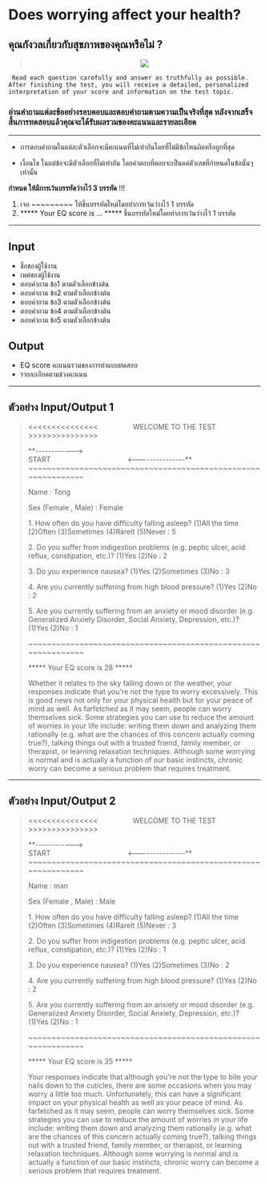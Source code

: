 # Does worrying affect your health?
## คุณกังวลเกี่ยวกับสุขภาพของคุณหรือไม่ ?
> <center> <img src=”http://www.hrreview.co.uk/wp-content/uploads/health-at-work.jpg”> </center>
    

    
     Read each question carefully and answer as truthfully as possible. After finishing the test, you will receive a detailed, personalized interpretation of your score and information on the test topic.


### อ่านคำถามแต่ละข้ออย่างรอบคอบและตอบคำถามตามความเป็นจริงที่สุด หลังจากเสร็จสิ้นการทดสอบแล้วคุณจะได้รับผลรวมของคะแนนและรายละเอียด

---
* การตอบคำถามในแต่ละตัวเลือกจะมีคะแนนที่ไม่เท่ากันโดยที่ไม่มีข้อไหนผิดหรือถูกที่สุด

* เงื่อนไข ในแต่ข้อจะมีตัวเลือกที่ไม่เท่ากัน โดยคำตอบที่ตอบจะเป็นแค่ตัวเลขที่กำหนดในข้อนั้นๆ เท่านั้น

**กำหนด ให้มีการเว้นบรรทัดว่างไว้ 3 บรรทัด** !!!
1) เจอ ~~~~~~~~~ ให้ขึ้นบรรทัดใหม่โดยทำการเว้นว่างไว้ 1 บรรทัด
2) ***** Your EQ score is ... ***** ขึ้นบรรทัดใหม่โดยทำการเว้นว่างไว้ 1 บรรทัด
---


## Input
* ชื่อของผู้ใช้งาน
* เพศของผู้ใช้งาน
* ตอบคำถาม ข้อ1 ตามตัวเลือกข้างต้น
* ตอบคำถาม ข้อ2 ตามตัวเลือกข้างต้น
* ตอบคำถาม ข้อ3 ตามตัวเลือกข้างต้น
* ตอบคำถาม ข้อ4 ตามตัวเลือกข้างต้น
* ตอบคำถาม ข้อ5 ตามตัวเลือกข้างต้น

## Output
* EQ score คะแนนรวมของการทำแบบทดสอบ
* รายละเอียดตามช่วงคะแนน
---
## ตัวอย่าง Input/Output 1

><<<<<<<<<<<<<<<&emsp;&emsp;&emsp;&emsp;&emsp;WELCOME TO THE TEST&emsp;&emsp;&emsp;&emsp;&emsp;>>>>>>>>>>>>>>>
>
>\*\*------------>&emsp;&emsp;&emsp;&emsp;&emsp;&emsp;&emsp;&emsp;&emsp;&emsp;&emsp;&emsp;START&emsp;&emsp;&emsp;&emsp;&emsp;&emsp;&emsp;&emsp;&emsp;&emsp;&emsp;<---------------\*\*
>\~~~~~~~~~~~~~~~~~~~~~~~~~~~~~~~~~~~~~~~~~~~~~~~~~~~~~~~~~~~~~~
>
>Name : Tong
>
>Sex (Female , Male) : Female
>
>1\. How often do you have difficulty falling asleep?
  <Ans> (1)All the time   (2)Often  (3)Sometimes  (4)Rarelt  (5)Never : 5
>  
>2\. Do you suffer from indigestion problems (e.g. peptic ulcer, acid reflux, constipation, etc.)?
  <Ans> (1)Yes  (2)No : 2
>
>3\. Do you experience nausea?
  <Ans> (1)Yes  (2)Sometimes  (3)No : 3
>
>4\. Are you currently suffering from high blood pressure?
  <Ans> (1)Yes  (2)No : 2
>
>5\. Are you currently suffering from an anxiety or mood disorder (e.g. Generalized Anxiety Disorder, Social Anxiety, Depression, etc.)?
  <Ans> (1)Yes  (2)No : 1
>
>\~~~~~~~~~~~~~~~~~~~~~~~~~~~~~~~~~~~~~~~~~~~~~~~~~~~~~~~~~~~~~~
>
>***** Your EQ score is 28 *****
>
>Whether it relates to the sky falling down or the weather, your responses indicate that you're not the type to worry excessively.
This is good news not only for your physical health but for your peace of mind as well. As farfetched as it may seem, people can worry themselves sick.
Some strategies you can use to reduce the amount of worries in your life include: writing them down and analyzing them rationally (e.g. what are the chances of this concern actually coming true?),
talking things out with a trusted friend, family member, or therapist, or learning relaxation techniques. Although some worrying is normal and is actually a function of our basic instincts,
chronic worry can become a serious problem that requires treatment.

---

## ตัวอย่าง Input/Output 2

><<<<<<<<<<<<<<<&emsp;&emsp;&emsp;&emsp;&emsp;WELCOME TO THE TEST&emsp;&emsp;&emsp;&emsp;&emsp;>>>>>>>>>>>>>>>
>
>\*\*------------>&emsp;&emsp;&emsp;&emsp;&emsp;&emsp;&emsp;&emsp;&emsp;&emsp;&emsp;&emsp;START&emsp;&emsp;&emsp;&emsp;&emsp;&emsp;&emsp;&emsp;&emsp;&emsp;&emsp;<---------------\*\*
>\~~~~~~~~~~~~~~~~~~~~~~~~~~~~~~~~~~~~~~~~~~~~~~~~~~~~~~~~~~~~~~
>
>Name : man
>
>Sex (Female , Male) : Male
>
>1\. How often do you have difficulty falling asleep?
  <Ans> (1)All the time   (2)Often  (3)Sometimes  (4)Rarelt  (5)Never : 3
> 
>2\. Do you suffer from indigestion problems (e.g. peptic ulcer, acid reflux, constipation, etc.)?
  <Ans> (1)Yes  (2)No : 1
>
>3\. Do you experience nausea?
  <Ans> (1)Yes  (2)Sometimes  (3)No : 2
>
>4\. Are you currently suffering from high blood pressure?
  <Ans> (1)Yes  (2)No : 2
>
>5\. Are you currently suffering from an anxiety or mood disorder (e.g. Generalized Anxiety Disorder, Social Anxiety, Depression, etc.)?
  <Ans> (1)Yes  (2)No : 1
>
>\~~~~~~~~~~~~~~~~~~~~~~~~~~~~~~~~~~~~~~~~~~~~~~~~~~~~~~~~~~~~~~
>
>***** Your EQ score is 35 *****
>
>Your responses indicate that although you're not the type to bite your nails down to the cuticles, there are some occasions when you may worry a little too much.
Unfortunately, this can have a significant impact on your physical health as well as your peace of mind. As farfetched as it may seem, people can worry themselves sick.
Some strategies you can use to reduce the amount of worries in your life include: writing them down and analyzing them rationally (e.g. what are the chances of this concern actually coming true?),
talking things out with a trusted friend, family member, or therapist, or learning relaxation techniques. Although some worrying is normal and is actually a function of our basic instincts,
chronic worry can become a serious problem that requires treatment.

